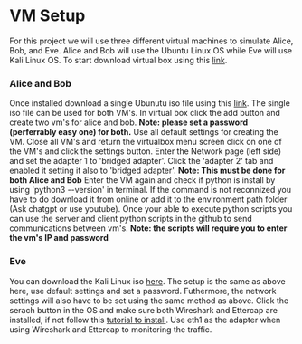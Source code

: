 # VM Setup
For this project we will use three different virtual machines to simulate Alice, Bob, and Eve. Alice and Bob will use the Ubuntu Linux OS while Eve will use Kali Linux OS. To start download virtual box using this [link](https://www.virtualbox.org/wiki/Downloads). 
### Alice and Bob
Once installed download a single Ubunutu iso file using this [link](https://ubuntu.com/download/desktop). The single iso file can be used for both VM's. In virtual box click the add button and create two vm's for alice and bob. **Note: please set a password (perferrably easy one) for both.** Use all default settings for creating the VM. 
Close all VM's and return the virtualbox menu screen click on one of the VM's and click the settings button. Enter the Network page (left side) and set the adapter 1 to 'bridged adapter'. Click the 'adapter 2' tab and enabled it setting it also to 'bridged adapter'. **Note: This must be done for both Alice and Bob**
Enter the VM again and check if python is install by using 'python3 --version' in terminal. If the command is not reconnized you have to do download it from online or add it to the environment path folder (Ask chatgpt or use youtube).
Once your able to execute python scripts you can use the server and client python scripts in the github to send communications between vm's. **Note: the scripts will require you to enter the vm's IP and password**

### Eve
You can download the Kali Linux iso [here](https://www.kali.org/get-kali/#kali-platforms). The setup is the same as above here, use default settings and set a password. Futhermore, the network settings will also have to be set using the same method as above. Click the serach button in the OS and make sure both Wireshark and Ettercap are installed, if not follow this [tutorial to install](https://www.youtube.com/watch?v=sXhuo_as7L8&ab_channel=fenterprises). Use eth1 as the adapter when using Wireshark and Ettercap to monitoring the traffic.
